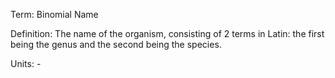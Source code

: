 Term:
	Binomial Name

Definition:
	The name of the organism, consisting of 2 terms in Latin: the first being the genus and the second being the species.

Units:
	-
